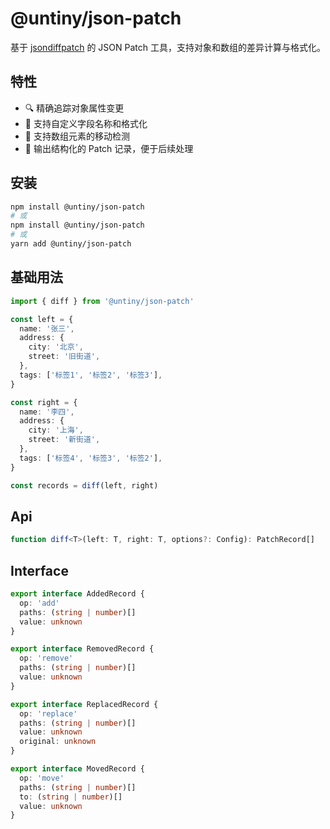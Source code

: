# @untiny/json-patch

基于 [jsondiffpatch](https://github.com/benjamine/jsondiffpatch) 的 JSON Patch 工具，支持对象和数组的差异计算与格式化。

## 特性

- 🔍 精确追踪对象属性变更
- 📝 支持自定义字段名称和格式化
- 🔄 支持数组元素的移动检测
- 🎯 输出结构化的 Patch 记录，便于后续处理

## 安装

```bash
npm install @untiny/json-patch
# 或
npm install @untiny/json-patch
# 或
yarn add @untiny/json-patch
```

## 基础用法

```typescript
import { diff } from '@untiny/json-patch'

const left = {
  name: '张三',
  address: {
    city: '北京',
    street: '旧街道',
  },
  tags: ['标签1', '标签2', '标签3'],
}

const right = {
  name: '李四',
  address: {
    city: '上海',
    street: '新街道',
  },
  tags: ['标签4', '标签3', '标签2'],
}

const records = diff(left, right)
```

## Api
```typescript
function diff<T>(left: T, right: T, options?: Config): PatchRecord[]
```

## Interface
```typescript
export interface AddedRecord {
  op: 'add'
  paths: (string | number)[]
  value: unknown
}

export interface RemovedRecord {
  op: 'remove'
  paths: (string | number)[]
  value: unknown
}

export interface ReplacedRecord {
  op: 'replace'
  paths: (string | number)[]
  value: unknown
  original: unknown
}

export interface MovedRecord {
  op: 'move'
  paths: (string | number)[]
  to: (string | number)[]
  value: unknown
}
```
